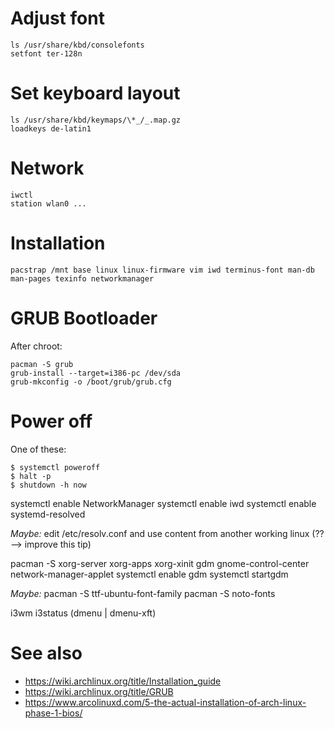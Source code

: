 # Adjust font

    ls /usr/share/kbd/consolefonts
    setfont ter-128n

# Set keyboard layout

    ls /usr/share/kbd/keymaps/\*_/_.map.gz
    loadkeys de-latin1

# Network

    iwctl
    station wlan0 ...

# Installation

    pacstrap /mnt base linux linux-firmware vim iwd terminus-font man-db man-pages texinfo networkmanager

# GRUB Bootloader

After chroot:

    pacman -S grub
    grub-install --target=i386-pc /dev/sda
    grub-mkconfig -o /boot/grub/grub.cfg

# Power off

One of these:

    $ systemctl poweroff
    $ halt -p
    $ shutdown -h now

systemctl enable NetworkManager
systemctl enable iwd
systemctl enable systemd-resolved

_Maybe:_ edit /etc/resolv.conf and use content from another working linux (?? --> improve this tip)

pacman -S xorg-server xorg-apps xorg-xinit gdm gnome-control-center network-manager-applet
systemctl enable gdm
systemctl startgdm

_Maybe:_ pacman -S ttf-ubuntu-font-family
pacman -S noto-fonts

i3wm i3status (dmenu | dmenu-xft)

# See also

- https://wiki.archlinux.org/title/Installation_guide
- https://wiki.archlinux.org/title/GRUB
- https://www.arcolinuxd.com/5-the-actual-installation-of-arch-linux-phase-1-bios/
